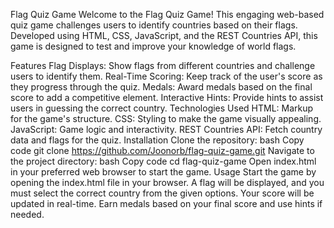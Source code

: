 Flag Quiz Game
Welcome to the Flag Quiz Game! This engaging web-based quiz game challenges users to identify countries based on their flags. Developed using HTML, CSS, JavaScript, and the REST Countries API, this game is designed to test and improve your knowledge of world flags.

Features
Flag Displays: Show flags from different countries and challenge users to identify them.
Real-Time Scoring: Keep track of the user's score as they progress through the quiz.
Medals: Award medals based on the final score to add a competitive element.
Interactive Hints: Provide hints to assist users in guessing the correct country.
Technologies Used
HTML: Markup for the game's structure.
CSS: Styling to make the game visually appealing.
JavaScript: Game logic and interactivity.
REST Countries API: Fetch country data and flags for the quiz.
Installation
Clone the repository:
bash
Copy code
git clone https://github.com/Joonorb/flag-quiz-game.git
Navigate to the project directory:
bash
Copy code
cd flag-quiz-game
Open index.html in your preferred web browser to start the game.
Usage
Start the game by opening the index.html file in your browser.
A flag will be displayed, and you must select the correct country from the given options.
Your score will be updated in real-time.
Earn medals based on your final score and use hints if needed.
